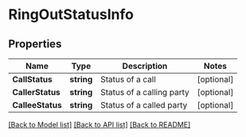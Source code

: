 # RingOutStatusInfo

## Properties

Name | Type | Description | Notes
------------ | ------------- | ------------- | -------------
**CallStatus** | **string** | Status of a call | [optional] 
**CallerStatus** | **string** | Status of a calling party | [optional] 
**CalleeStatus** | **string** | Status of a called party | [optional] 

[[Back to Model list]](../README.md#documentation-for-models) [[Back to API list]](../README.md#documentation-for-api-endpoints) [[Back to README]](../README.md)


